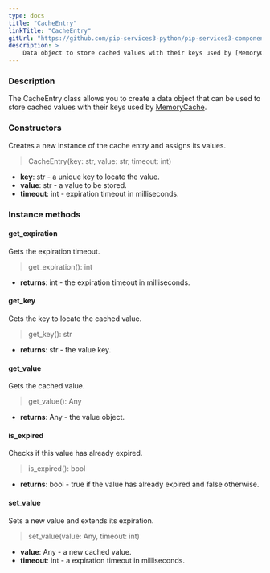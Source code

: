```yaml
---
type: docs
title: "CacheEntry"
linkTitle: "CacheEntry"
gitUrl: "https://github.com/pip-services3-python/pip-services3-components-python"
description: >
    Data object to store cached values with their keys used by [MemoryCache](../memory_cache).
---
```


### Description

The CacheEntry class allows you to create a data object that can be used to store cached values with their keys used by [MemoryCache](../memory_cache).

### Constructors
Creates a new instance of the cache entry and assigns its values.

> CacheEntry(key: str, value: str, timeout: int)

- **key**: str - a unique key to locate the value.
- **value**: str - a value to be stored.
- **timeout**: int - expiration timeout in milliseconds.


### Instance methods

#### get_expiration
Gets the expiration timeout.

>  get_expiration(): int

- **returns**: int - the expiration timeout in milliseconds.


#### get_key
Gets the key to locate the cached value.

> get_key(): str

- **returns**: str - the value key.


#### get_value
Gets the cached value.

> get_value(): Any

- **returns**: Any - the value object.


#### is_expired
Checks if this value has already expired.

> is_expired(): bool

- **returns**: bool - true if the value has already expired and false otherwise.


#### set_value
Sets a new value and extends its expiration.

> set_value(value: Any, timeout: int)

- **value**: Any - a new cached value.
- **timeout**: int - a expiration timeout in milliseconds.
